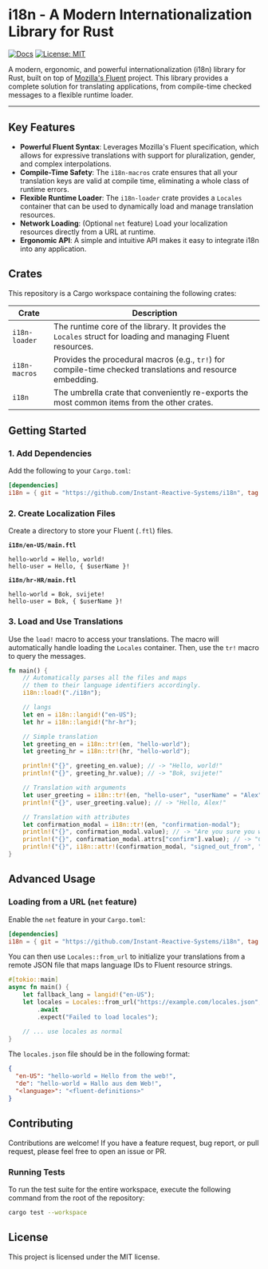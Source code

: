 # i18n - A Modern Internationalization Library for Rust

<!-- [![Crates.io](https://img.shields.io/crates/v/i18n.svg)](https://crates.io/crates/i18n) -->
[![Docs](https://img.shields.io/badge/i18n-passing-docs?color=blue&link=https%3A%2F%2Finstant-reactive-systems.github.io%2Fi18n%2Fi18n%2F)](https://instant-reactive-systems.github.io/i18n/i18n/)
[![License: MIT](https://img.shields.io/badge/license-MIT-blue.svg)](./LICENSE-APACHE)

A modern, ergonomic, and powerful internationalization (i18n) library for Rust, built on top of [Mozilla's Fluent](https://projectfluent.org/) project. This library provides a complete solution for translating applications, from compile-time checked messages to a flexible runtime loader.

---

## Key Features

*   **Powerful Fluent Syntax**: Leverages Mozilla's Fluent specification, which allows for expressive translations with support for pluralization, gender, and complex interpolations.
*   **Compile-Time Safety**: The `i18n-macros` crate ensures that all your translation keys are valid at compile time, eliminating a whole class of runtime errors.
*   **Flexible Runtime Loader**: The `i18n-loader` crate provides a `Locales` container that can be used to dynamically load and manage translation resources.
*   **Network Loading**: (Optional `net` feature) Load your localization resources directly from a URL at runtime.
*   **Ergonomic API**: A simple and intuitive API makes it easy to integrate i18n into any application.

## Crates

This repository is a Cargo workspace containing the following crates:

| Crate         | Description                                                                                             |
|---------------|---------------------------------------------------------------------------------------------------------|
| `i18n-loader` | The runtime core of the library. It provides the `Locales` struct for loading and managing Fluent resources. |
| `i18n-macros` | Provides the procedural macros (e.g., `tr!`) for compile-time checked translations and resource embedding. |
| `i18n`        | The umbrella crate that conveniently re-exports the most common items from the other crates.             |

## Getting Started

### 1. Add Dependencies

Add the following to your `Cargo.toml`:

```toml
[dependencies]
i18n = { git = "https://github.com/Instant-Reactive-Systems/i18n", tag = "0.1.0" }
```

### 2. Create Localization Files

Create a directory to store your Fluent (`.ftl`) files.

**`i18n/en-US/main.ftl`**
```ftl
hello-world = Hello, world!
hello-user = Hello, { $userName }!
```

**`i18n/hr-HR/main.ftl`**
```ftl
hello-world = Bok, svijete!
hello-user = Bok, { $userName }!
```

### 3. Load and Use Translations

Use the `load!` macro to access your translations. The macro will automatically handle loading the `Locales` container.
Then, use the `tr!` macro to query the messages.

```rust
fn main() {
    // Automatically parses all the files and maps
    // them to their language identifiers accordingly.
    i18n::load!("./i18n");

    // langs
    let en = i18n::langid!("en-US");
    let hr = i18n::langid!("hr-hr");

    // Simple translation
    let greeting_en = i18n::tr!(en, "hello-world");
    let greeting_hr = i18n::tr!(hr, "hello-world");

    println!("{}", greeting_en.value); // -> "Hello, world!"
    println!("{}", greeting_hr.value); // -> "Bok, svijete!"

    // Translation with arguments
    let user_greeting = i18n::tr!(en, "hello-user", "userName" = "Alex");
    println!("{}", user_greeting.value); // -> "Hello, Alex!"

    // Translation with attributes
    let confirmation_modal = i18n::tr!(en, "confirmation-modal");
    println!("{}", confirmation_modal.value); // -> "Are you sure you want to leave?"
    println!("{}", confirmation_modal.attrs["confirm"].value); // -> "Confirm"
    println!("{}", i18n::attr!(confirmation_modal, "signed_out_from", "email" = "test@mail.com")); // -> "You will be signed out of all accounts logged in with test@mail.com."
}
```

## Advanced Usage

### Loading from a URL (`net` feature)

Enable the `net` feature in your `Cargo.toml`:

```toml
[dependencies]
i18n = { git = "https://github.com/Instant-Reactive-Systems/i18n", tag = "0.1.0", features = ["net"] }
```

You can then use `Locales::from_url` to initialize your translations from a remote JSON file that maps language IDs to Fluent resource strings.

```rust
#[tokio::main]
async fn main() {
    let fallback_lang = langid!("en-US");
    let locales = Locales::from_url("https://example.com/locales.json", fallback_lang, None)
        .await
        .expect("Failed to load locales");

    // ... use locales as normal
}
```

The `locales.json` file should be in the following format:
```json
{
  "en-US": "hello-world = Hello from the web!",
  "de": "hello-world = Hallo aus dem Web!",
  "<language>": "<fluent-definitions>"
}
```

## Contributing

Contributions are welcome! If you have a feature request, bug report, or pull request, please feel free to open an issue or PR.

### Running Tests

To run the test suite for the entire workspace, execute the following command from the root of the repository:

```sh
cargo test --workspace
```

## License

This project is licensed under the MIT license.
